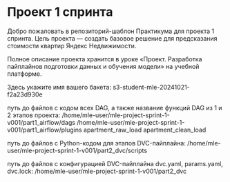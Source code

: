 # Проект 1 спринта

Добро пожаловать в репозиторий-шаблон Практикума для проекта 1 спринта. Цель проекта — создать базовое решение для предсказания стоимости квартир Яндекс Недвижимости.

Полное описание проекта хранится в уроке «Проект. Разработка пайплайнов подготовки данных и обучения модели» на учебной платформе.

Здесь укажите имя вашего бакета: s3-student-mle-20241021-f2a23d930e

путь до файлов с кодом всех DAG, а также название функций DAG из 1 и 2 этапов проекта:
/home/mle-user/mle-project-sprint-1-v001/part1_airflow/dags
/home/mle-user/mle-project-sprint-1-v001/part1_airflow/plugins
apartment_raw_load
apartment_clean_load


путь до файлов с Python-кодом для этапов DVC-пайплайна:
/home/mle-user/mle-project-sprint-1-v001/part2_dvc/scripts

путь до файлов с конфигурацией DVC-пайплайна dvc.yaml, params.yaml, dvc.lock:
/home/mle-user/mle-project-sprint-1-v001/part2_dvc


